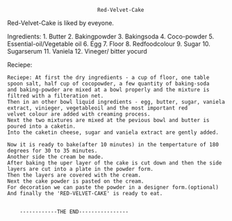                                  Red-Velvet-Cake

Red-Velvet-Cake is liked by eveyone.

 Ingredients: 1.  Butter
              2.  Bakingpowder
              3.  Bakingsoda
              4.  Coco-powder
              5.  Essential-oil/Vegetable oil
              6.  Egg
              7.  Floor
              8.  Redfoodcolour
              9.  Sugar
              10. Sugarserum
              11. Vaniela
              12. Vineger/ bitter yocurd


Reciepe: 

    Reciepe: At first the dry ingredients - a cup of floor, one table spoon salt, half cup of cocopowder, a few quantity of baking-soda 
    and baking-powder are mixed at a bowl properly and the mixture is filtred with a filteration net. 
    Then in an other bowl liquid ingredients - egg, butter, sugar, vaniela extract, vinieger, vegetableoil and the most important red 
    velvet colour are added with creaming process.
    Next the two mixtures are mixed at the pevious bowl and butter is poured into a caketin.
    Into the caketin cheese, sugar and vaniela extract are gently added.

    Now it is ready to bake(after 10 minutes) in the tempertature of 180 degrees for 30 to 35 minutes.
    Another side the cream be made.
    After baking the uper layer of the cake is cut down and then the side layers are cut into a plate in the powder form.
    Then the layers are covered with the cream.
    Next the cake powder is pasted on the cream.
    For decoration we can paste the powder in a designer form.(optional)
    And finally the 'RED-VELVET-CAKE' is ready to eat.


        ------------THE END----------------

